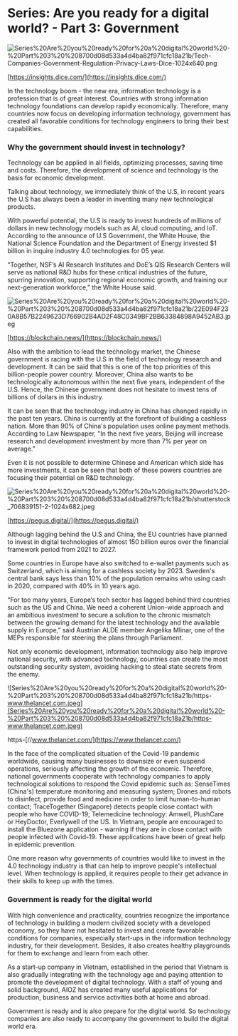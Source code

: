 # Series: Are you ready for a digital world? - Part 3: Government

![Series%20Are%20you%20ready%20for%20a%20digital%20world%20-%20Part%203%20%208700d08d533a4d4ba82f971cfc18a21b/Tech-Companies-Government-Regulation-Privacy-Laws-Dice-1024x640.png](Series%20Are%20you%20ready%20for%20a%20digital%20world%20-%20Part%203%20%208700d08d533a4d4ba82f971cfc18a21b/Tech-Companies-Government-Regulation-Privacy-Laws-Dice-1024x640.png)

[https://insights.dice.com/](https://insights.dice.com/)

In the technology boom - the new era, information technology is a profession that is of great interest. Countries with strong information technology foundations can develop rapidly economically. Therefore, many countries now focus on developing information technology, government has created all favorable conditions for technology engineers to bring their best capabilities.

### Why the government should invest in technology?

Technology can be applied in all fields, optimizing processes, saving time and costs. Therefore, the development of science and technology is the basis for economic development.

Talking about technology, we immediately think of the U.S, in recent years the U.S has always been a leader in inventing many new technological products. 

With powerful potential, the U.S is ready to invest hundreds of millions of dollars in new technology models such as AI, cloud computing, and IoT. According to the announce of U.S Government, the White House, the National Science Foundation and the Department of Energy invested $1 billion in inquire industry 4.0 technologies for 05 year.

“Together, NSF’s AI Research Institutes and DoE’s QIS Research Centers will serve as national R&D hubs for these critical industries of the future, spurring innovation, supporting regional economic growth, and training our next-generation workforce,” the White House said.

![Series%20Are%20you%20ready%20for%20a%20digital%20world%20-%20Part%203%20%208700d08d533a4d4ba82f971cfc18a21b/22E094F230A8B57B2249623D766902B4AD2F48C0349BF2BB63384898A9452AB3.jpeg](Series%20Are%20you%20ready%20for%20a%20digital%20world%20-%20Part%203%20%208700d08d533a4d4ba82f971cfc18a21b/22E094F230A8B57B2249623D766902B4AD2F48C0349BF2BB63384898A9452AB3.jpeg)

[https://blockchain.news/](https://blockchain.news/)

Also with the ambition to lead the technology market, the Chinese government is racing with the U.S in the field of technology research and development. It can be said that this is one of the top priorities of this billion-people power country. Moreover, China also wants to be technologically autonomous within the next five years, independent of the U.S. Hence, the Chinese government does not hesitate to invest tens of billions of dollars in this industry.

It can be seen that the technology industry in China has changed rapidly in the past ten years. China is currently at the forefront of building a cashless nation. More than 90% of China's population uses online payment methods. According to Law Newspaper, "In the next five years, Beijing will increase research and development investment by more than 7% per year on average."

Even it is not possible to determine Chinese and American which side has more investments, it can be seen that both of these powers countries are focusing their potential on R&D technology.

![Series%20Are%20you%20ready%20for%20a%20digital%20world%20-%20Part%203%20%208700d08d533a4d4ba82f971cfc18a21b/shutterstock_706839151-2-1024x682.jpeg](Series%20Are%20you%20ready%20for%20a%20digital%20world%20-%20Part%203%20%208700d08d533a4d4ba82f971cfc18a21b/shutterstock_706839151-2-1024x682.jpeg)

[https://pegus.digital/](https://pegus.digital/)

Although lagging behind the U.S and China, the EU countries have planned to invest in digital technologies of almost 150 billion euros over the financial framework period from 2021 to 2027.

Some countries in Europe have also switched to e-wallet payments such as Switzerland, which is aiming for a cashless society by 2023. Sweden's central bank says less than 10% of the population remains who using cash in 2020, compared with 40% in 10 years ago.

“For too many years, Europe’s tech sector has lagged behind third countries such as the US and China. We need a coherent Union-wide approach and an ambitious investment to secure a solution to the chronic mismatch between the growing demand for the latest technology and the available supply in Europe,” said Austrian ALDE member Angelika Mlinar, one of the MEPs responsible for steering the plans through Parliament.

Not only economic development, information technology also help improve national security, with advanced technology, countries can create the most outstanding security system, avoiding hacking to steal state secrets from the enemy.

![Series%20Are%20you%20ready%20for%20a%20digital%20world%20-%20Part%203%20%208700d08d533a4d4ba82f971cfc18a21b/https-www.thelancet.com.jpeg](Series%20Are%20you%20ready%20for%20a%20digital%20world%20-%20Part%203%20%208700d08d533a4d4ba82f971cfc18a21b/https-www.thelancet.com.jpeg)

https-[//www.thelancet.com/](https://www.thelancet.com/)

In the face of the complicated situation of the Covid-19 pandemic worldwide, causing many businesses to downsize or even suspend operations, seriously affecting the growth of the economic. Therefore, national governments cooperate with technology companies to apply technological solutions to respond the Covid epidemic such as: SenseTimes (China's) temperature monitoring and measuring system; Drones and robots to disinfect, provide food and medicine in order to limit human-to-human contact; TraceTogether (Singapore) detects people close contact with people who have COVID-19; Telemedicine technology: Amwell, PlushCare or HeyDoctor, Everlywell of the US. In Vietnam, people are encouraged to install the Bluezone application - warning if they are in close contact with people infected with Covid-19. These applications have been of great help in epidemic prevention.

One more reason why governments of countries would like to invest in the 4.0 technology industry is that can help to improve people's intellectual level. When technology is applied, it requires people to  their get advance in their skills to keep up with the times.

### Government is ready for the digital world

With high convenience and practicality, countries recognize the importance of technology in building a modern civilized society with a developed economy, so they have not hesitated to invest and create favorable conditions for companies, especially start-ups in the information technology industry, for their development. Besides, it also creates healthy playgrounds for them to exchange and learn from each other.

As a start-up company in Vietnam, established in the period that Vietnam is also gradually integrating with the technology age and paying attention to promote the development of digital technology. With a staff of young and solid background, AIOZ has created many useful applications for production, business and service activities both at home and abroad.

Government is ready and is also prepare for the digital world. So technology companies are also ready to accompany the government to build the digital world era.